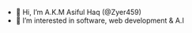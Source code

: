 - 👋 Hi, I’m A.K.M Asiful Haq (@Zyer459)
- 👀 I’m interested in software, web development & A.I

<!---
Zyer459/Zyer459 is a ✨ special ✨ repository because its `README.md` (this file) appears on your GitHub profile.
You can click the Preview link to take a look at your changes.
--->
